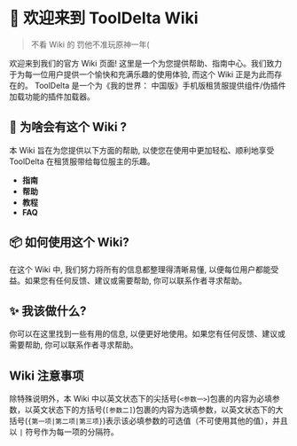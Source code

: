 # 👋 欢迎来到 ToolDelta Wiki
> 不看 Wiki 的 罚他不准玩原神一年(

欢迎来到我们的官方 Wiki 页面! 这里是一个为您提供帮助、指南中心。我们致力于为每一位用户提供一个愉快和充满乐趣的使用体验, 而这个 Wiki 正是为此而存在的。
ToolDelta 是一个为《我的世界： 中国版》手机版租赁服提供组件/伪插件加载功能的插件加载器。

## **🔨 为啥会有这个 Wiki \?**

本 Wiki 旨在为您提供以下方面的帮助, 以使您在使用中更加轻松、顺利地享受 ToolDelta 在租赁服带给每位服主的乐趣。

- **指南**
- **帮助**
- **教程**
- **FAQ**

## **📦 如何使用这个 Wiki\?**

在这个 Wiki 中, 我们努力将所有的信息都整理得清晰易懂, 以便每位用户都能受益。如果您有任何反馈、建议或需要帮助, 你可以联系作者寻求帮助。

## **✨ 我该做什么\?**

你可以在这里找到一些有用的信息, 以便更好地使用。如果您有任何反馈、建议或需要帮助, 你可以联系作者寻求帮助。

## Wiki 注意事项

除特殊说明外，本 Wiki 中以英文状态下的尖括号(`<参数一>`)包裹的内容为必填参数，以英文状态下的方括号(`[参数二]`)包裹的内容为选填参数，以英文状态下的大括号(`{第一项|第二项|第三项}`)表示该必填参数的可选值（不可使用其他的值），并且以 `|` 符号作为每一项的分隔符。
